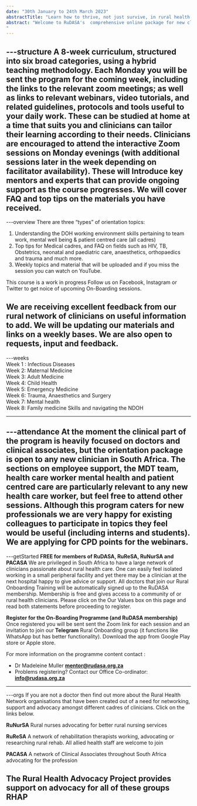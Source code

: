 ```yaml
---
date: "30th January to 24th March 2023"
abstractTitle: "Learn how to thrive, not just survive, in rural health!"
abstract: "Welcome to RuDASA's  comprehensive online package for new clinicians joining rural health facilities in South Africa. COVID has transformed our training landscape and we are now able to offer an orientation program that can fit in with a clinician’s busy program, and still give them access to all the knowledge and resources they need to thrive in rural health care. Although focused on new clinicians we welcome any clinician keen to update their knowledge. 
"
---
```


---structure
A 8-week curriculum, structured into six broad categories, using a hybrid teaching methodology. Each Monday you will be sent the program for the coming week, including the links to the relevant zoom meetings; as well as links to relevant webinars, video tutorials, and related guidelines, protocols and tools useful to your daily work. These  can be studied at home at a time that suits you and clinicians can tailor their learning according to their needs. Clinicians are encouraged to attend the interactive Zoom sessions on Monday evenings (with additional sessions later in the week depending on facilitator availability). These will Introduce key mentors and experts that can provide ongoing support as the course progresses. We will cover FAQ and top tips on the materials you have received.
---

---overview
There are three “types” of orientation topics: 
1. Understanding the DOH working environment skills pertaining to team work, mental well being & patient centred care (all cadres)
2. Top tips for Medical cadres, and FAQ on fields such as HIV, TB, Obstetrics, neonatal and paediatric care, anaesthetics, orthopaedics and trauma and much more. 
3. Weekly topics and material that will be uploaded and if you miss the session you can watch on YouTube.

This course is a work in progress Follow us on Facebook, Instagram or Twitter to get noice of upcoming On-Boarding sessions.

We are receiving excellent feedback from our rural network of clinicians on useful information to add. We will be updating our materials and links on a weekly bases. We are also open to requests, input and feedback.
---

---weeks  
Week 1 : Infectious Diseases  
Week 2: Maternal Medicine  
Week 3: Adult Medicine  
Week 4: Child Health  
Week 5: Emergency Medicine  
Week 6: Trauma, Anaesthetics and Surgery  
Week 7: Mental health  
Week 8: Family medicine Skills and navigating the NDOH  

---

---attendance
At the moment the clinical part of the program is heavily focused on doctors and clinical associates, but the orientation package is open to any new clinician in South Africa. The sections on employee support, the MDT team, health care worker mental health and patient centred care are particularly relevant to any new health care worker, but feel free to attend other sessions. Although this program caters for new professionals we are very happy for existing colleagues to participate in topics they feel would be useful (including interns and students). We are applying for CPD points for the webinars.
---

---getStarted
**FREE for members of RuDASA, RuReSA, RuNurSA and PACASA**
We are privileged in South Africa to have a large network of clinicians passionate about rural health care.  One can easily feel isolated working in a small peripheral facility and yet there may be a clinician at the next hospital happy to give advice or support. All doctors that join our Rural Onboarding Training will be automatically signed up to the RuDASA membership. Membership is free and gives access to a community of or rural health clinicians. Please click on the Our Values box on this page and read both statements before proceeding to register.

**Register for the On-Boarding Programme (and RuDASA membership)**
Once registered you will be sent sent the Zoom link for each session and an invitation to join our **Telegram** Rural Onboarding group (it functions like WhatsApp but has better functionality). Download the app from Google Play store or Apple store.

For more information on the programme content contact : 
* Dr Madeleine Muller **mentor@rudasa.org.za**
* Problems registering? Contact our Office Co-ordinator: **info@rudasa.org.za**
---

---orgs
If you are not a doctor then find out more about the Rural Health Network organisations that have been created out of a need for networking, support and advocacy amongst different cadres of clinicians. Click on the links below.

**RuNurSA** Rural nurses advocating for better rural nursing services

**RuReSA** A network of rehabilitation therapists working, advocating or researching rural rehab. All allied health staff are welcome to join

**PACASA** A network of Clinical Associates throughout South Africa advocating for the profession

The Rural Health Advocacy Project provides support on advocacy for all of these groups RHAP
---

<!--
    This is a comment and is not displayed on the website. Do not alter this text between arrows (->).
    To change the content in this file, simply retype/ copy+paste any text above, as you would in a normal text file/ word document.

    Do not change the "date:", "abstractTitle:" or "abstract:" titles, or the ---. Only change the text inside '' for that section.

    If you see some text directly after --- (e.g. ---weeks), do not change this.

    The hashtag ( # ) symbols followed by a space and then text show a heading. The more #s you have, the smaller/"less important" the heading. You can add up to 6 # but we suggest max 4 #. make sure each heading is on a separate line.

    The single star ( * ) followed by a space and then text shows an item in a bulleted list. Make sure each item is on a separate line. 
    
    The number (e.g., "1." "2." etc.) followed by a space and then text shows an item in a numbered list. Make sure each item is on a separate line. 

    Links are created by putting the text you want to show in square brackets ( [] ) followed by the link in round brackets ( () ). For example, [RuReSA](https://ruresa.org.za/) will show as RuReSA and link to the RuReSA website.

    Please refer to the "HOW TO USE" or "HOW TO USE SHORT" files for more information.
 -->
